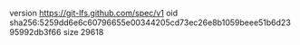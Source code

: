 version https://git-lfs.github.com/spec/v1
oid sha256:5259dd6e6c60796655e00344205cd73ec26e8b1059beee51b6d2395992db3f66
size 29618
